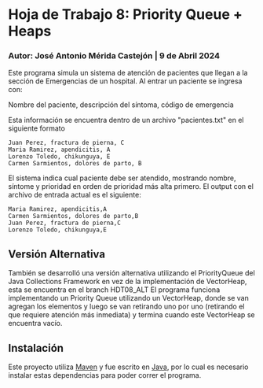 # Hoja de Trabajo 8: Priority Queue + Heaps
### Autor: José Antonio Mérida Castejón | 9 de Abril 2024
Este programa simula un sistema de atención de pacientes que llegan a la sección de Emergencias de un hospital. Al entrar un paciente se ingresa con:

Nombre del paciente, descripción del síntoma, código de emergencia

Esta información se encuentra dentro de un archivo "pacientes.txt" en el siguiente formato
```
Juan Perez, fractura de pierna, C
Maria Ramirez, apendicitis, A
Lorenzo Toledo, chikunguya, E
Carmen Sarmientos, dolores de parto, B
```
El sistema indica cual paciente debe ser atendido, mostrando nombre, síntome y prioridad en orden de prioridad más alta primero. El output con el archivo de entrada actual es el siguiente:
```
Maria Ramirez, apendicitis,A
Carmen Sarmientos, dolores de parto,B
Juan Perez, fractura de pierna,C
Lorenzo Toledo, chikunguya,E
```
## Versión  Alternativa
También se desarrolló una versión alternativa utilizando el PriorityQueue del Java Collections Framework en vez de la implementación de VectorHeap, esta se encuentra en el branch HDT08_ALT
El programa funciona implementando un Priority Queue utilizando un VectorHeap, donde se van agregan los elementos y luego se van retirando uno por uno (retirando el que requiere atención más inmediata) y termina cuando este VectorHeap se encuentra vacío.
## Instalación
Este proyecto utiliza [Maven](https://maven.apache.org/) y fue escrito en [Java](https://www.java.com/en/), por lo cual es necesario instalar estas dependencias para poder correr el programa.

